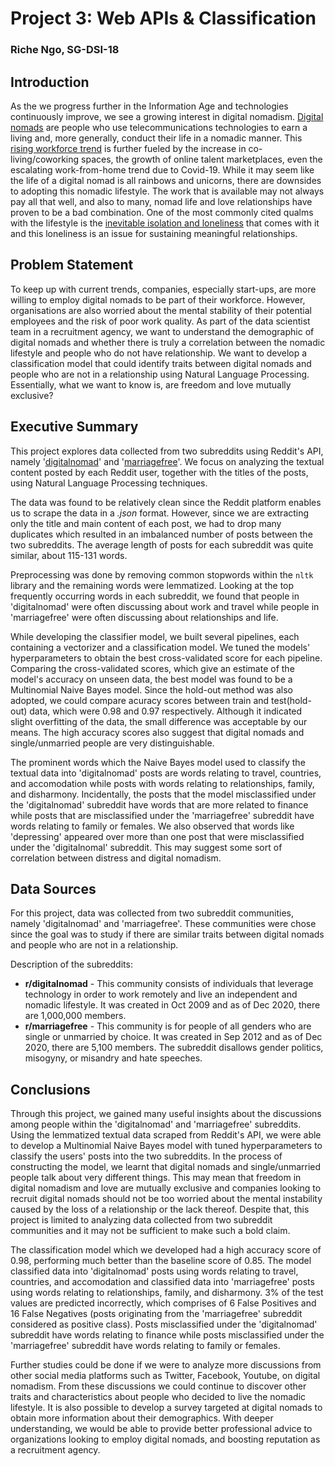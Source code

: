 # Project 3: Web APIs & Classification

### Riche Ngo, SG-DSI-18

## Introduction

As the we progress further in the Information Age and technologies continuously improve, we see a growing interest in digital nomadism. [Digital nomads](https://en.wikipedia.org/wiki/Digital_nomad) are people who use telecommunications technologies to earn a living and, more generally, conduct their life in a nomadic manner. This [rising workforce trend](https://www.mbopartners.com/state-of-independence/research-trends-digital-nomads/) is further fueled by the increase in co-living/coworking spaces, the growth of online talent marketplaces, even the escalating work-from-home trend due to Covid-19. While it may seem like the life of a digital nomad is all rainbows and unicorns, there are downsides to adopting this nomadic lifestyle. The work that is available may not always pay all that well, and also to many, nomad life and love relationships have proven to be a bad combination. One of the most commonly cited qualms with the lifestyle is the [inevitable isolation and loneliness](https://psiloveyou.xyz/dating-as-a-digital-nomad-how-to-approach-love-in-the-laptop-lifestyle-75911313f865) that comes with it and this loneliness is an issue for sustaining meaningful relationships. 

## Problem Statement

To keep up with current trends, companies, especially start-ups, are more willing to employ digital nomads to be part of their workforce. However, organisations are also worried about the mental stability of their potential employees and the risk of poor work quality. As part of the data scientist team in a recruitment agency, we want to understand the demographic of digital nomads and whether there is truly a correlation between the nomadic lifestyle and people who do not have relationship. We want to develop a classification model that could identify traits between digital nomads and people who are not in a relationship using Natural Language Processing. Essentially, what we want to know is, are freedom and love mutually exclusive?

## Executive Summary

This project explores data collected from two subreddits using Reddit's API, namely '[digitalnomad](https://www.reddit.com/r/digitalnomad/)' and '[marriagefree](https://www.reddit.com/r/marriagefree/)'. We focus on analyzing the textual content posted by each Reddit user, together with the titles of the posts, using Natural Language Processing techniques.

The data was found to be relatively clean since the Reddit platform enables us to scrape the data in a *.json* format. However, since we are extracting only the title and main content of each post, we had to drop many duplicates which resulted in an imbalanced number of posts between the two subreddits. The average length of posts for each subreddit was quite similar, about 115-131 words. 

Preprocessing was done by removing common stopwords within the `nltk` library and the remaining words were lemmatized. Looking at the top frequently occurring words in each subreddit, we found that people in 'digitalnomad' were often discussing about work and travel while people in 'marriagefree' were often discussing about relationships and life.

While developing the classifier model, we built several pipelines, each containing a vectorizer and a classification model. We tuned the models' hyperparameters to obtain the best cross-validated score for each pipeline. Comparing the cross-validated scores, which give an estimate of the model's accuracy on unseen data, the best model was found to be a Multinomial Naive Bayes model. Since the hold-out method was also adopted, we could compare acuracy scores between train and test(hold-out) data, which were 0.98 and 0.97 respectively. Although it indicated slight overfitting of the data, the small difference was acceptable by our means. The high accuracy scores also suggest that digital nomads and single/unmarried people are very distinguishable.

The prominent words which the Naive Bayes model used to classify the textual data into 'digitalnomad' posts are words relating to travel, countries, and accomodation while posts with words relating to relationships, family, and disharmony. Incidentally, the posts that the model misclassified under the 'digitalnomad' subreddit have words that are more related to finance while posts that are misclassified under the 'marriagefree' subreddit have words relating to family or females. We also observed that words like 'depressing' appeared over more than one post that were misclassified under the 'digitalnomal' subreddit. This may suggest some sort of correlation between distress and digital nomadism.

## Data Sources

For this project, data was collected from two subreddit communities, namely 'digitalnomad' and 'marriagefree'. These communities were chose since the goal was to study if there are similar traits between digital nomads and people who are not in a relationship.

Description of the subreddits:  
* **r/digitalnomad** - This community consists of individuals that leverage technology in order to work remotely and live an independent and nomadic lifestyle. It was created in Oct 2009 and as of Dec 2020, there are 1,000,000 members.
* **r/marriagefree** - This community is for people of all genders who are single or unmarried by choice. It was created in Sep 2012 and as of Dec 2020, there are 5,100 members. The subreddit disallows gender politics, misogyny, or misandry and hate speeches.

## Conclusions

Through this project, we gained many useful insights about the discussions among people within the 'digitalnomad' and 'marriagefree' subreddits. Using the lemmatized textual data scraped from Reddit's API, we were able to develop a Multinomial Naive Bayes model with tuned hyperparameters to classify the users' posts into the two subreddits. In the process of constructing the model, we learnt that digital nomads and single/unmarried people talk about very different things. This may mean that freedom in digital nomadism and love are mutually exclusive and companies looking to recruit digital nomads should not be too worried about the mental instability caused by the loss of a relationship or the lack thereof. Despite that, this project is limited to analyzing data collected from two subreddit communities and it may not be sufficient to make such a bold claim.

The classification model which we developed had a high accuracy score of 0.98, performing much better than the baseline score of 0.85. The model classified data into 'digitalnomad' posts using words relating to travel, countries, and accomodation and classified data into 'marriagefree' posts using words relating to relationships, family, and disharmony. 3% of the test values are predicted incorrectly, which comprises of 6 False Positives and 16 False Negatives (posts originating from the 'marriagefree' subreddit considered as positive class). Posts misclassified under the 'digitalnomad' subreddit have words relating to finance while posts misclassified under the 'marriagefree' subreddit have words relating to family or females.

Further studies could be done if we were to analyze more discussions from other social media platforms such as Twitter, Facebook, Youtube, on digital nomadism. From these discussions we could continue to discover other traits and characteristics about people who decided to live the nomadic lifestyle. It is also possible to develop a survey targeted at digital nomads to obtain more information about their demographics. With deeper understanding, we would be able to provide better professional advice to organizations looking to employ digital nomads, and boosting reputation as a recruitment agency.
